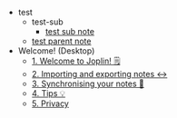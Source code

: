   - test
    - test-sub
      - [test sub note](/p/c2352daf56804756ac1b9d9b606e06c1)
    - [test parent note](/p/fc5aec9c44f74dd1bd97f78f8a33f644)
  - Welcome! (Desktop)
    - [1. Welcome to Joplin! 🗒️](/p/947da6a714854075af6e07835de4a719)
    - [2. Importing and exporting notes ↔️](/p/c16050a5f0b047129ffd5f407596b1c1)
    - [3. Synchronising your notes 🔄](/p/8b0b2061c3a649cca9206211c361c682)
    - [4. Tips 💡](/p/779a2c2fda2041b892f1b96c7161ab5a)
    - [5. Privacy](/p/ac38b5f5cb6c47aea14eac3fb30505e3)

